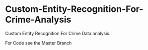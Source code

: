 # Custom-Entity-Recognition-For-Crime-Analysis
Custom Entity Recognition For Crime Data analysis.



For Code see the Master Branch
